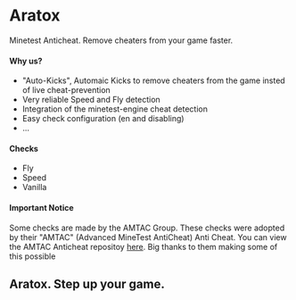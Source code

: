 # Aratox
Minetest Anticheat. Remove cheaters from your game faster.

#### Why us?
* "Auto-Kicks", Automaic Kicks to remove cheaters from the game insted of live cheat-prevention
* Very reliable Speed and Fly detection
* Integration of the minetest-engine cheat detection
* Easy check configuration (en and disabling)
* ...

#### Checks
* Fly
* Speed
* Vanilla

#### Important Notice
Some checks are made by the AMTAC Group. These checks were adopted by their "AMTAC" (Advanced MineTest AntiCheat) Anti Cheat. You can view the AMTAC Anticheat repositoy [here](https://github.com/Minetest-j45/Advanced-MineTest-AntiCheat). Big thanks to them making some of this possible

## Aratox. Step up your game.
